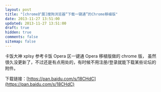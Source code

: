 ```yaml
---
layout: post
title: "[chrome扩展]搜狗浏览器“下载一键通”的Chrome移植版"
date: 2013-11-27 13:51:00
updated: 2013-11-27 13:51:00
draft: true
hidden: true
comments: false
sitemap: false
---
```


卡饭大神 xplsy 参考卡饭 Opera 区一键通 Opera 移植版做的 chrome 版，
虽然很久没更新了，不过还是有点用处的，有时候不用注册/登录就能下载某些论坛的附件。

<!--more-->

下载链接：[https://pan.baidu.com/s/18CHdC](https://pan.baidu.com/s/18CHdC)
